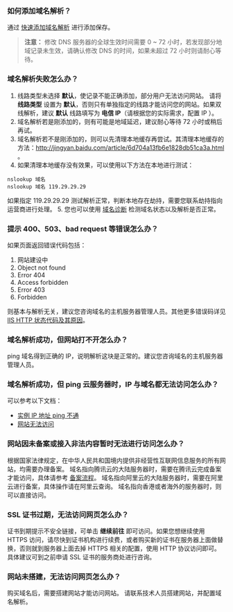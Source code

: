 ### 如何添加域名解析？
通过 [快速添加域名解析](https://cloud.tencent.com/document/product/302/3446) 进行添加保存。
> **注意：** 
> 修改 DNS 服务器的全球生效时间需要 0 ~ 72 小时，若发现部分地域记录未生效，请确认修改 DNS 的时间，如果未超过 72 小时则请耐心等待。

### 域名解析失败怎么办？
1. 线路类型未选择 **默认**，使记录不能正确添加，部分用户无法访问网站。
请将 **线路类型** 设置为 **默认**，否则只有单独指定的线路才能访问您的网站。如果双线解析，建议 **默认** 线路填写为 **电信 IP**（请根据您的实际需求，配置 IP ）。
2. 域名解析若是刚添加的，则有可能是地域延迟，建议耐心等待 72 小时或稍后再试。
3. 域名解析若不是刚添加的，则可以先清理本地缓存再尝试。其清理本地缓存的方法：http://jingyan.baidu.com/article/6d704a13fb6e1828db51ca3a.html 。
4. 如果清理本地缓存没有效果，可以使用以下方法在本地进行测试：
```
nslookup 域名
nslookup 域名 119.29.29.29 
```
如果指定 119.29.29.29 测试解析正常，判断本地存在劫持，需要您联系劫持指向运营商进行处理。
5. 您也可以使用 [域名诊断](https://cloud.tencent.com/product/tools?from=dnspodqcloud) 检测域名状态以及解析是否正常。

### 提示 400、503、bad request 等错误怎么办？
如果页面返回错误代码包括：
1. 网站建设中
2. Object not found
3. Error 404
4. Access forbidden
5. Error 403
6. Forbidden

则基本与解析无关，建议您咨询域名的主机服务器管理人员。其他更多错误码详见 [IIS HTTP 状态代码及其原因](https://cloud.tencent.com/document/product/302/19903)。

### 域名解析成功，但网站打不开怎么办？
ping 域名得到正确的 IP，说明解析这块是正常的。建议您咨询域名的主机服务器管理人员。

### 域名解析成功，但 ping 云服务器时，IP 与域名都无法访问怎么办？
可以参考以下文档：
-  [实例 IP 地址 ping 不通](https://cloud.tencent.com/document/product/213/14639)
-  [网站无法访问](https://cloud.tencent.com/document/product/213/14633)

### 网站因未备案或接入非法内容暂时无法进行访问怎么办？
根据国家法律规定，在中华人民共和国境内提供非经营性互联网信息服务的所有网站，均需要办理备案。
域名指向腾讯云的大陆服务器时，需要在腾讯云完成备案才能访问，具体请参考 [备案流程](https://cloud.tencent.com/document/product/243/655)。
域名指向阿里云的大陆服务器时，需要在阿里云进行备案，具体操作请在阿里云查询。
域名指向香港或者海外的服务器时，则可以直接访问。

### SSL 证书过期，无法访问网页怎么办？
证书到期提示不安全链接，可单击 **继续前往** 即可访问。如果您想继续使用 HTTPS 访问，请尽快到证书机构进行续费，或者购买新的证书在服务器上面做替换，否则就到服务器上面去掉 HTTPS 相关的配置，使用 HTTP 协议访问即可。具体建议可到之前申请 SSL 证书的服务商处进行咨询。

### 网站未搭建，无法访问网页怎么办？
购买域名后，需要搭建网站才能访问网站。	请联系技术人员搭建网站，并配置域名解析。
